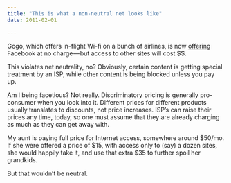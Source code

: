 ```yaml
---
title: "This is what a non-neutral net looks like"
date: 2011-02-01

---
```


Gogo, which offers in-flight Wi-fi on a bunch of airlines, is now [offering](http://www.usatoday.com/tech/news/2011-02-01-facebook-inflight-wifi_N.htm) Facebook at no charge — but access to other sites will cost $$.

This violates net neutrality, no? Obviously, certain content is getting special treatment by an ISP, while other content is being blocked unless you pay up.

Am I being facetious? Not really. Discriminatory pricing is generally pro-consumer when you look into it. Different prices for different products usually translates to discounts, not price increases. ISP’s can raise their prices any time, today, so one must assume that they are already charging as much as they can get away with.

My aunt is paying full price for Internet access, somewhere around $50/mo. If she were offered a price of $15, with access only to (say) a dozen sites, she would happily take it, and use that extra $35 to further spoil her grandkids.

But that wouldn’t be neutral.
